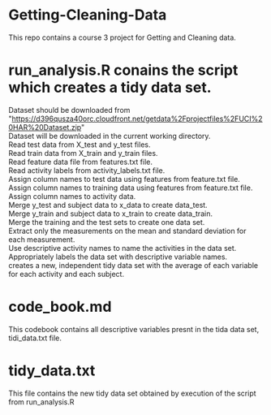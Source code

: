 # Getting-Cleaning-Data

This repo contains a course 3 project for Getting and Cleaning data.

# run_analysis.R conains the script which creates a tidy data set.
  Dataset should be downloaded from "https://d396qusza40orc.cloudfront.net/getdata%2Fprojectfiles%2FUCI%20HAR%20Dataset.zip" <br />
  Dataset will be downloaded in the current working directory.<br />
  Read test data from X_test and y_test files.<br />
  Read train data from X_train and y_train files.<br />
  Read feature data file from features.txt file.<br />
  Read activity labels from activity_labels.txt file.<br />
  Assign column names to test data using features from feature.txt file.<br />
  Assign column names to training data using features from feature.txt file.<br />
  Assign column names to activity data.<br />
  Merge y_test and subject data to x_data to create data_test.<br />
  Merge y_train and subject data to x_train to create data_train.<br />
  Merge the training and the test sets to create one data set.<br />
  Extract only the measurements on the mean and standard deviation for each measurement.<br />
  Use descriptive activity names to name the activities in the data set.<br />
  Appropriately labels the data set with descriptive variable names.<br />
  creates a new, independent tidy data set with the average of each variable for each activity and each subject.<br />
  
# code_book.md
  This codebook contains all descriptive variables presnt in the tida data set, tidi_data.txt file.
  
# tidy_data.txt
  This file contains the new tidy data set obtained by execution of the script from run_analysis.R
